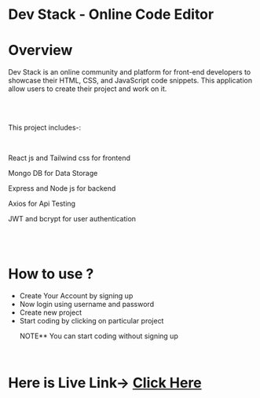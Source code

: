 # Dev Stack - Online Code Editor
<h1>Overview</h1>
<p>Dev Stack is an online community and platform for front-end developers to showcase their HTML, CSS, and JavaScript code snippets. This application allow users to create their project and work on it. </p>
<br/>
<br/>
<p>This project includes-:</p>
<br/>
<p>React js and Tailwind css for frontend</p>
<p>Mongo DB for Data Storage</p>
<p>Express and Node js for backend</p>
<p>Axios for Api Testing</p>
<p>JWT and bcrypt for user authentication</p>
<br/>
<br/>

<h1> How to use ? </h1>
<ul>
  <li>Create Your Account by signing up</li>
  <li>Now login using username and password</li>
  <li>Create new project</li>
  <li>Start coding by clicking on particular project</li>
  <p>NOTE** You can start coding without signing up</p>
</ul>

<br/>

<h1>Here is Live Link-> <a href='https://devstackk.netlify.app/'>Click Here</a></h1>
